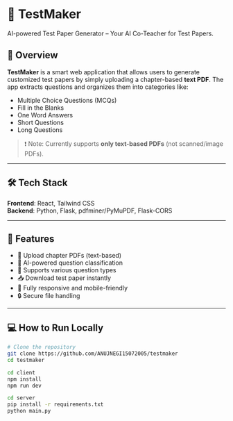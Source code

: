 
# 🧠 TestMaker

AI-powered Test Paper Generator – Your AI Co-Teacher for Test Papers.

## 📌 Overview

**TestMaker** is a smart web application that allows users to generate customized test papers by simply uploading a chapter-based **text PDF**. The app extracts questions and organizes them into categories like:

- Multiple Choice Questions (MCQs)
- Fill in the Blanks
- One Word Answers
- Short Questions
- Long Questions

> ❗ Note: Currently supports **only text-based PDFs** (not scanned/image PDFs).

---

## 🛠 Tech Stack

**Frontend**: React, Tailwind CSS  
**Backend**: Python, Flask, pdfminer/PyMuPDF, Flask-CORS

---

## 🚀 Features

- 📄 Upload chapter PDFs (text-based)
- 🤖 AI-powered question classification
- 📝 Supports various question types
- 📥 Download test paper instantly
- 📱 Fully responsive and mobile-friendly
- 🔒 Secure file handling

---

## 💻 How to Run Locally

```bash
# Clone the repository
git clone https://github.com/ANUJNEGI15072005/testmaker
cd testmaker

cd client
npm install
npm run dev

cd server
pip install -r requirements.txt
python main.py
